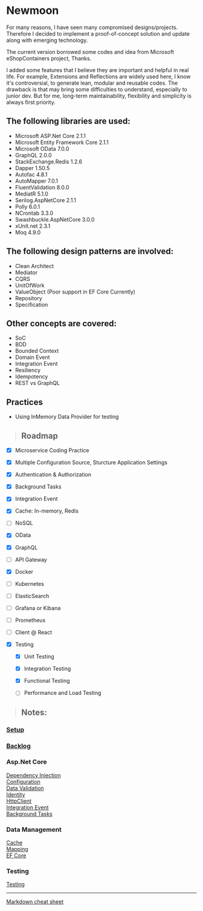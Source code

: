 # **Newmoon**

For many reasons, I have seen many compromised designs/projects. Therefore I decided to implement a proof-of-concept solution and update along with emerging technology.

The current version borrowed some codes and idea from Microsoft eShopContainers project, Thanks.

I added some features that I believe they are important and helpful in real life. For example, Extensions and Reflections are widely used here, I know it's controversial, to generate lean, modular and reusable codes. The drawback is that may bring some difficulties to understand, especially to junior dev. But for me, long-term maintainability, flexibility and simplicity is always first priority. 

## The following libraries are used:
* Microsoft ASP.Net Core 2.1.1
* Microsoft Entity Framework Core 2.1.1
* Microsoft OData 7.0.0
* GraphQL 2.0.0
* StackExchange.Redis 1.2.6
* Dapper 1.50.5
* Autofac 4.8.1
* AutoMapper 7.0.1
* FluentValidation 8.0.0
* MediatR 5.1.0
* Serilog.AspNetCore 2.1.1
* Polly 6.0.1
* NCrontab 3.3.0
* Swashbuckle.AspNetCore 3.0.0
* xUnit.net 2.3.1
* Moq 4.9.0  

## The following design patterns are involved:
* Clean Architect
* Mediator
* CQRS
* UnitOfWork
* ValueObject (Poor support in EF Core Currently)
* Repository
* Specification 

## Other concepts are covered:
* SoC 
* BDD 
* Bounded Context 
* Domain Event
* Integration Event 
* Resiliency 
* Idempotency 
* REST vs GraphQL

## Practices
* Using InMemory Data Provider for testing
  

> ## Roadmap

  
* [x] Microservice Coding Practice 
* [x] Multiple Configuration Source, Sturcture Application Settings 
* [x] Authentication & Authorization 
* [x] Background Tasks 
* [x] Integration Event

* [x] Cache: In-memory, Redis
* [ ] NoSQL 
  
* [x] OData  
* [x] GraphQL 
* [ ] API Gateway 

* [x] Docker 
* [ ] Kubernetes  

* [ ] ElasticSearch  
* [ ] Grafana or Kibana
* [ ] Prometheus
 
* [ ] Client @ React

* [x] Testing
  * [x] Unit Testing
  * [x] Integration Testing
  * [x] Functional Testing
  * [ ] Performance and Load Testing


> ## Notes:

### [Setup](./docs/Setup.md)  
### [Backlog](./docs/Backlog.md)

### Asp.Net Core   
[Dependency Injection](./docs/IoC.md)  
[Configuration](./docs/Configuration.md)  
[Data Validation](./docs/DataValidation.md)   
[Identity](./docs/Identity.md)    
[HttpClient](./docs/HttpClient.md)  
[Integration Event](./docs/IntegrationEvent.md)  
[Background Tasks](./docs/BackgroundTask.md)

### Data Management  
[Cache](./docs/Cache.md)  
[Mapping](./docs/Mapping.md)  
[EF Core](./docs/EFCore.md)  

### Testing  
[Testing](./docs/Testing.md)  

---
[Markdown cheat sheet ](https://github.com/adam-p/markdown-here/wiki/Markdown-Cheatsheet)